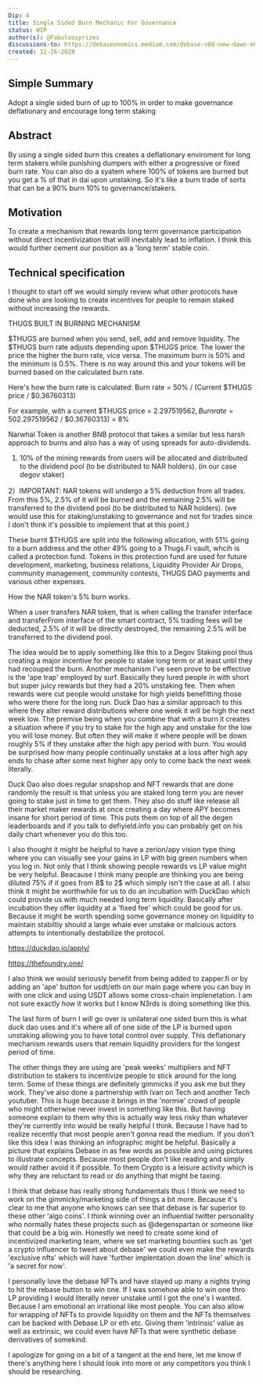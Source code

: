 ```yaml
---
Dip: 4
title: Single Sided Burn Mechanic For Governance
status: WIP
author(s): @Fabulousprizes
discussions-to: https://debaseonomics.medium.com/debase-v88-new-dawn-e6bc213796a3
created: 12-26-2020
---
```


## Simple Summary
Adopt a single sided burn of up to 100% in order to make governance deflationary and encourage long term staking

## Abstract
By using a single sided burn this creates a deflationary enviroment for long term stakers while punishing dumpers with either a progressive or fixed burn rate. You can also do a syatem where 100% of tokens are burned but you get a % of that in dai upon unstaking. So it's like a burn trade of sorts that can be a 90% burn 10% to governance/stakers.

## Motivation
To create a mechanism that rewards long term governance participation without direct incentivization that willl inevitably lead to inflation. I think this would further cement our position as a 'long term' stable coin.

## Technical specification
I thought to start off we would simply review what other protocols have done who are looking to create incentives for people to remain staked without increasing the rewards.

THUGS BUILT IN BURNING MECHANISM

$THUGS are burned when you send, sell, add and remove liquidity. The $THUGS burn rate adjusts depending upon $THUGS price. The lower the price the higher the burn rate, vice versa. The maximum burn is 50% and the minimum is 0.5%. There is no way around this and your tokens will be burned based on the calculated burn rate.

Here's how the burn rate is calculated:
Burn rate = 50% / (Current $THUGS price /  $0.36760313)

For example, with a current $THUGS price = $2.297519562,
Burn rate = 50% / ($2.297519562 / $0.36760313)
                = 8%

Narwhal Token is another BNB protocol that takes a similar but less harsh approach to burns and also has a way of using spreads for auto-dividends.

1) 10% of the mining rewards from users will be allocated and distributed to the dividend pool (to be distributed to NAR holders). (in our case degov staker)

2）IMPORTANT: NAR tokens will undergo a 5% deduction from all trades. From this 5%, 2.5% of it will be burned and the remaining 2.5% will be transferred to the dividend pool (to be distributed to NAR holders). (we would use this for staking/unstaking to governance and not for trades since I don't think it's possible to implement that at this point.)

These burnt $THUGS are split into the following allocation, with 51% going to a burn address and the other 49% going to a Thugs.Fi vault, whcih is called a protection fund. Tokens in this protection fund are used for future development, marketing, business relations, Liquidity Provider Air Drops, community management, community contests, THUGS DAO payments and various other expenses.

How the NAR token's 5% burn works.

When a user transfers NAR token, that is when calling the transfer interface and transferFrom interface of the smart contract, 5% trading fees will be deducted, 2.5% of it will be directly destroyed, the remaining 2.5% will be transferred to the dividend pool.

The idea would be to apply something like this to a Degov Staking pool thus creating a major incentive for people to stake long term or at least until they had recouped the burn. Another mechanism I've seen prove to be effective is the 'ape trap' employed by surf. Basically they lured people in with short but super juicy rewards but they had a 20% unstaking fee. Then when rewards were cut people would unstake for high yields benefitting those who were there for the long run. Duck Dao has a similar approach to this where they alter reward distributions where one week it will be high the next week low. The premise being when you combine that with a burn it creates a situation where if you try to stake for the high apy and unstake for the low you will lose money. But often they will make it where people will be down roughly 5% if they unstake after the high apy period with burn. You would be surprised how many people continually unstake at a loss after high apy ends to chase after some next higher apy only to come back the next week literally.

Duck Dao also does regular snapshop and NFT rewards that are done randomly the result is that unless you are staked long term you are never going to stake just in time to get them. They also do stuff like release all their market maker rewards at once creating a day where APY becomes insane for short period of time. This puts them on top of all the degen leaderboards and if you talk to defiyield.info you can probably get on his daily chart whenever you do this too. 

I also thought it might be helpful to have a zerion/apy vision type thing where you can visually see your gains in LP with big green numbers when you log in. Not only that I think showing people rewards vs LP value might be very helpful. Beacause I think many people are thinking you are being diluted 75% if it goes from 8$ to 2$ which simply isn't the case at all. I also think it might be worthwhile for us to do an incubation with DuckDao which could provide us with much needed long term liquidity. Basically after incubation they offer liquidity at a 'fixed fee' which could be good for us. Because it might be worth spending some governance money on liquidity to maintain stabiltiy should a large whale ever unstake or malcious actors attempts to intentionally destabilize the protocol. 

https://duckdao.io/apply/

https://thefoundry.one/

I also think we would seriously benefit from being added to zapper.fi or by adding an 'ape' button for usdt/eth on our main page where you can buy in with one click and using USDT allows some cross-chain implenetation. I am not sure exactly how it works but I know N3rds is doing something like this. 

The last form of burn I will go over is unilateral one sided burn this is what duck dao uses and it's where all of one side of the LP is burned upon unstaking allowing you to have total control over supply. This deflationary mechanism rewards users that remain liquidity providers for the longest period of time. 

The other things they are using are 'peak weeks' multipliers and NFT distribution to stakers to incentivize people to stick around for the long term. Some of these things are definitely gimmicks if you ask me but they work. They've also done a partnership with Ivan on Tech and another Tech youtuber. This is huge because it brings in the 'normie' crowd of people who might otherwise never invest in something like this. But having someone explain to them why this is actually way less risky than whatever they're currently into would be really helpful I think. Because I have had to realize recently that most people aren't gonna read the medium. If you don't like this idea I was thinking an infographic might be helpful. Basically a picture that explains Debase in as few words as possible and using pictures to illustrate concepts. Because most people don't like reading and simply would rather avoid it if possible. To them Crypto is a leisure activity which is why they are reluctant to read or do anything that might be taxing.

I think that debase has really strong fundamentals thus I think we need to work on the gimmicky/marketing side of things a bit more. Because it's clear to me that anyone who knows can see that debase is far superior to these other 'algo coins'. I think winning over an influential twitter personality who normally hates these projects such as @degenspartan or someone like that could be a big win. Honestly we need to create some kind of incentivized marketing team, where we set marketing bounties such as 'get a crypto influencer to tweet about debase' we could even make the rewards 'exclusive nfts' which will have 'further implentation down the line' which is 'a secret for now'. 

I personally love the debase NFTs and have stayed up many a nights trying to hit the rebase button to win one. If I was somehow able to win one thro LP providing I would literally never unstake until I got the one's I wanted. Because I am emotional an irrational like most people. You can also allow for wrapping of NFTs to provide liquidity on them and the NFTs themselves can be backed with Debase LP or eth etc. Giving them 'intrinsic' value as well as extrinsic, we could even have NFTs that were synthetic debase derivatives of somekind.

I apologize for going on a bit of a tangent at the end here, let me know if there's anything here I should look into more or any competitors you think I should be researching.
